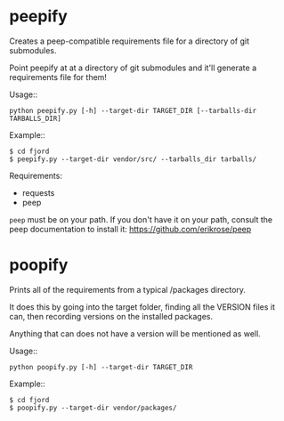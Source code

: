 peepify
=======

Creates a peep-compatible requirements file for a directory of git submodules.

Point peepify at at a directory of git submodules and it'll generate a
requirements file for them!

Usage::

    python peepify.py [-h] --target-dir TARGET_DIR [--tarballs-dir TARBALLS_DIR]


Example::

    $ cd fjord
    $ peepify.py --target-dir vendor/src/ --tarballs_dir tarballs/


Requirements:

* requests
* peep

``peep`` must be on your path. If you don't have it on your path, consult
the peep documentation to install it: https://github.com/erikrose/peep

poopify
=======

Prints all of the requirements from a typical /packages directory.

It does this by going into the target folder, finding all the VERSION
files it can, then recording versions on the installed packages.

Anything that can does not have a version will be mentioned as well.

Usage::

    python poopify.py [-h] --target-dir TARGET_DIR


Example::

    $ cd fjord
    $ poopify.py --target-dir vendor/packages/
